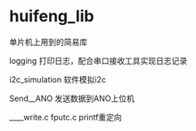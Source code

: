 # huifeng_lib
单片机上用到的简易库

logging 打印日志，配合串口接收工具实现日志记录

i2c_simulation 软件模拟i2c

Send__ANO 发送数据到ANO上位机

____write.c fputc.c printf重定向
